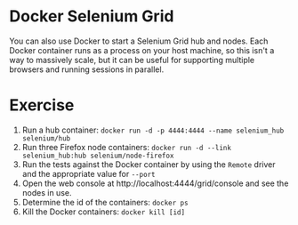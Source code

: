 # Docker Selenium Grid
You can also use Docker to start a Selenium Grid hub and nodes. Each Docker container runs as a process on your host machine, so this isn't a way to massively scale, but it can be useful for supporting multiple browsers and running sessions in parallel.

# Exercise
1. Run a hub container: `docker run -d -p 4444:4444 --name selenium_hub selenium/hub`
2. Run three Firefox node containers: `docker run -d --link selenium_hub:hub selenium/node-firefox`
3. Run the tests against the Docker container by using the `Remote` driver and the appropriate value for `--port`
4. Open the web console at  http://localhost:4444/grid/console and see the nodes in use.
5. Determine the id of the containers: `docker ps`
5. Kill the Docker containers: `docker kill [id]`
